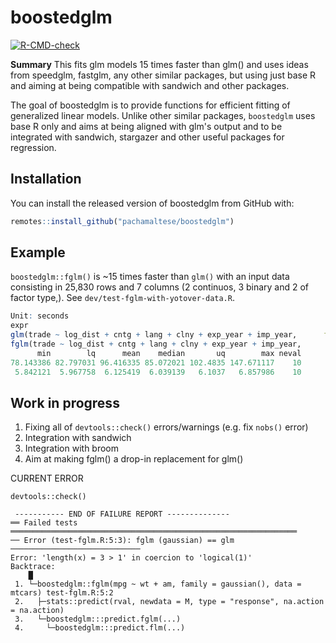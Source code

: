 # boostedglm

<!-- badges: start -->
[![R-CMD-check](https://github.com/pachamaltese/yotover-testing/workflows/R-CMD-check/badge.svg)](https://github.com/pachamaltese/yotover-testing/actions)
<!-- badges: end -->

**Summary** This fits glm models 15 times faster than glm() and uses ideas from speedglm, fastglm, any other similar packages, but using just base R and aiming at being compatible with sandwich and other packages.

The goal of boostedglm is to provide functions for efficient fitting of generalized linear models. Unlike other similar packages, `boostedglm` uses base R only and aims at being aligned with glm's output and to be integrated with sandwich, stargazer and other useful packages for regression.

## Installation

You can install the released version of boostedglm from GitHub with:

``` r
remotes::install_github("pachamaltese/boostedglm")
```

## Example

`boostedglm::fglm()` is ~15 times faster than `glm()` with an input data consisting in 25,830 rows and 7 columns (2 continuos, 3 binary and 2 of factor type,). See `dev/test-fglm-with-yotover-data.R`.

``` r
Unit: seconds
expr
glm(trade ~ log_dist + cntg + lang + clny + exp_year + imp_year,      family = quasipoisson(link = "log"), data = ch1_application1_2,      y = FALSE, model = FALSE)
fglm(trade ~ log_dist + cntg + lang + clny + exp_year + imp_year,      family = quasipoisson(link = "log"), data = ch1_application1_2,      y = FALSE, model = FALSE)
      min        lq      mean    median       uq        max neval
78.143386 82.797031 96.416335 85.072021 102.4835 147.671117    10
 5.842121  5.967758  6.125419  6.039139   6.1037   6.857986    10
```

## Work in progress

1. Fixing all of `devtools::check()` errors/warnings (e.g. fix `nobs()` error)
2. Integration with sandwich
3. Integration with broom
4. Aim at making fglm() a drop-in replacement for glm()

CURRENT ERROR

```
devtools::check()

 ----------- END OF FAILURE REPORT -------------- 
══ Failed tests ════════════════════════════════════════════════════════════════
── Error (test-fglm.R:5:3): fglm (gaussian) == glm ─────────────────────────────
Error: 'length(x) = 3 > 1' in coercion to 'logical(1)'
Backtrace:
    █
 1. └─boostedglm::fglm(mpg ~ wt + am, family = gaussian(), data = mtcars) test-fglm.R:5:2
 2.   ├─stats::predict(rval, newdata = M, type = "response", na.action = na.action)
 3.   └─boostedglm:::predict.fglm(...)
 4.     └─boostedglm:::predict.flm(...)
```
